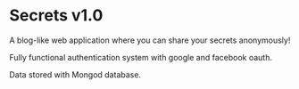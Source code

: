 # Secrets v1.0
A  blog-like web application where you can share your secrets anonymously!

Fully functional authentication system with google and facebook oauth. 

Data stored with Mongod database.
